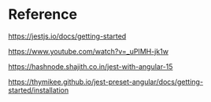 # Reference

https://jestjs.io/docs/getting-started

https://www.youtube.com/watch?v=_uPIMH-jk1w

https://hashnode.shajith.co.in/jest-with-angular-15

https://thymikee.github.io/jest-preset-angular/docs/getting-started/installation